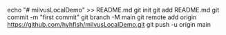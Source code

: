 echo "# milvusLocalDemo" >> README.md
git init
git add README.md
git commit -m "first commit"
git branch -M main
git remote add origin https://github.com/hyhfish/milvusLocalDemo.git
git push -u origin main
